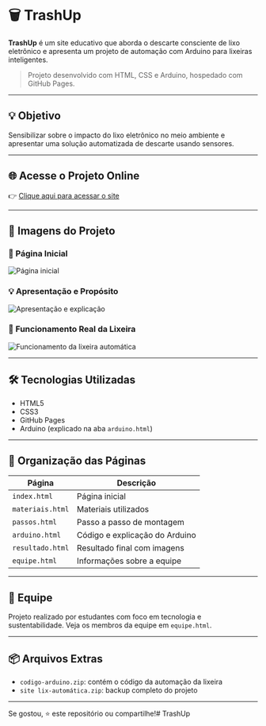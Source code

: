 # 🗑️ TrashUp

**TrashUp** é um site educativo que aborda o descarte consciente de lixo eletrônico e apresenta um projeto de automação com Arduino para lixeiras inteligentes.

> Projeto desenvolvido com HTML, CSS e Arduino, hospedado com GitHub Pages.

---

## 💡 Objetivo

Sensibilizar sobre o impacto do lixo eletrônico no meio ambiente e apresentar uma solução automatizada de descarte usando sensores.

---

## 🌐 Acesse o Projeto Online

👉 [Clique aqui para acessar o site](https://heitorgalindo.github.io/TrashUp/)

---

## 📸 Imagens do Projeto

### 🔷 Página Inicial
![Página inicial](https://github.com/user-attachments/assets/6e1212d5-24f5-45dc-80f8-08fab95d39fc)

### 💡 Apresentação e Propósito
![Apresentação e explicação](https://github.com/user-attachments/assets/584337f6-2b16-4c5f-b594-c9000cf6ab59)

### 🧪 Funcionamento Real da Lixeira
![Funcionamento da lixeira automática](https://github.com/user-attachments/assets/5352cea7-4366-4463-a3f2-6286bfa6ca17)

---

## 🛠️ Tecnologias Utilizadas

- HTML5
- CSS3
- GitHub Pages
- Arduino (explicado na aba `arduino.html`)

---

## 📁 Organização das Páginas

| Página            | Descrição                                 |
|-------------------|-------------------------------------------|
| `index.html`      | Página inicial                            |
| `materiais.html`  | Materiais utilizados                      |
| `passos.html`     | Passo a passo de montagem                 |
| `arduino.html`    | Código e explicação do Arduino            |
| `resultado.html`  | Resultado final com imagens               |
| `equipe.html`     | Informações sobre a equipe                |

---

## 🤝 Equipe

Projeto realizado por estudantes com foco em tecnologia e sustentabilidade. Veja os membros da equipe em `equipe.html`.

---

## 📦 Arquivos Extras

- `codigo-arduino.zip`: contém o código da automação da lixeira
- `site lix-automática.zip`: backup completo do projeto

---

Se gostou, ⭐ este repositório ou compartilhe!# TrashUp
